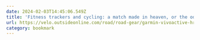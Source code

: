 ```yaml
---
date: 2024-02-03T14:45:06.549Z
title: 'Fitness trackers and cycling: a match made in heaven, or the odd couple?'
url: https://velo.outsideonline.com/road/road-gear/garmin-vivoactive-hr-vs-fitbit-surge-review/
category: bookmark
---
```

